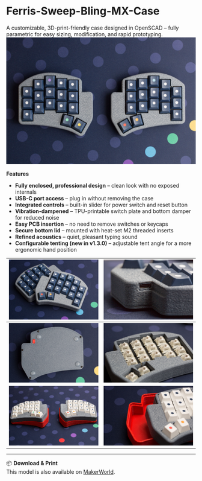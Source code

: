 # Ferris-Sweep-Bling-MX-Case
A customizable, 3D-print-friendly case designed in OpenSCAD – fully parametric for easy sizing, modification, and rapid prototyping.
![](gallery/case_05.jpg)

**Features**

* **Fully enclosed, professional design** – clean look with no exposed internals
* **USB-C port access** – plug in without removing the case
* **Integrated controls** – built-in slider for power switch and reset button
* **Vibration-dampened** – TPU-printable switch plate and bottom damper for reduced noise
* **Easy PCB insertion** – no need to remove switches or keycaps
* **Secure bottom lid** – mounted with heat-set M2 threaded inserts
* **Refined acoustics** – quiet, pleasant typing sound
* **Configurable tenting (new in v1.3.0)** – adjustable tent angle for a more ergonomic hand position


| ![](gallery/case_01.jpg) | ![](gallery/case_02.jpg) |
|--------------------------|--------------------------|
| ![](gallery/case_03.jpg) | ![](gallery/case_04.jpg) |
| ![](gallery/tent_01.jpg) | ![](gallery/tent_02.jpg) |

---

📦 **Download & Print**  
This model is also available on [MakerWorld](https://makerworld.com/de/models/1706706-ferris-sweep-bling-mx-case#profileId-1811389).
